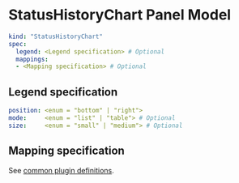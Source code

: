 # StatusHistoryChart Panel Model

```yaml
kind: "StatusHistoryChart"
spec:
  legend: <Legend specification> # Optional
  mappings: 
  - <Mapping specification> # Optional
```

## Legend specification

```yaml
position: <enum = "bottom" | "right">
mode:     <enum = "list" | "table"> # Optional
size:     <enum = "small" | "medium"> # Optional
```

## Mapping specification

See [common plugin definitions](https://github.com/perses/perses/blob/main/docs/plugins/common.md#mapping-specification).
